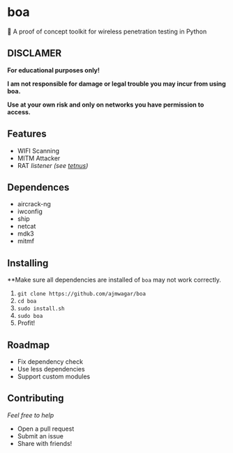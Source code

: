 # boa
:snake: A proof of concept toolkit for wireless penetration testing in Python 

## DISCLAMER

**For educational purposes only!**

**I am not responsible for damage or legal trouble you may incur from using boa.**

**Use at your own risk and only on networks you have permission to access.**

## Features

- WIFI Scanning
- MITM Attacker
- RAT _listener (see [tetnus](https://github.com/ajmwagar/tetnus))_

## Dependences

- aircrack-ng
- iwconfig
- ship
- netcat
- mdk3
- mitmf

## Installing

**Make sure all dependencies are installed of `boa` may not work correctly.

1. `git clone https://github.com/ajmwagar/boa`
2. `cd boa`
3. `sudo install.sh`
4. `sudo boa`
5. Profit!

## Roadmap

- Fix dependency check
- Use less dependencies
- Support custom modules

## Contributing

*Feel free to help*

- Open a pull request
- Submit an issue
- Share with friends!

